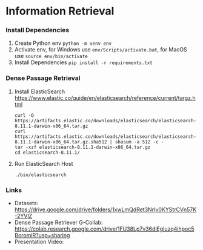 # Information Retrieval

### Install Dependencies
1.  Create Python env
    ```python -m venv env```
2.  Activate env, for Windows use `env/Scripts/activate.bat`, for MacOS use `source env/bin/activate`
3.  Install Dependencies
    ```pip install -r requirements.txt```

### Dense Passage Retrieval
1.  Install ElasticSearch
    https://www.elastic.co/guide/en/elasticsearch/reference/current/targz.html
    ```
    curl -O https://artifacts.elastic.co/downloads/elasticsearch/elasticsearch-8.11.1-darwin-x86_64.tar.gz
    curl https://artifacts.elastic.co/downloads/elasticsearch/elasticsearch-8.11.1-darwin-x86_64.tar.gz.sha512 | shasum -a 512 -c - 
    tar -xzf elasticsearch-8.11.1-darwin-x86_64.tar.gz
    cd elasticsearch-8.11.1/ 
    ```
2.  Run ElasticSearch Host
    ```
    ./bin/elasticsearch
    ```

### Links
- Datasets: https://drive.google.com/drive/folders/1xwLmQdRet3NrIv0KYStrCVn57K-2YVlZ
- Dense Passage Retriever G-Collab: https://colab.research.google.com/drive/1FU38Lp7v36dlEgIuzq4ihpoc5BoromlR?usp=sharing
- Presentation Video: 
